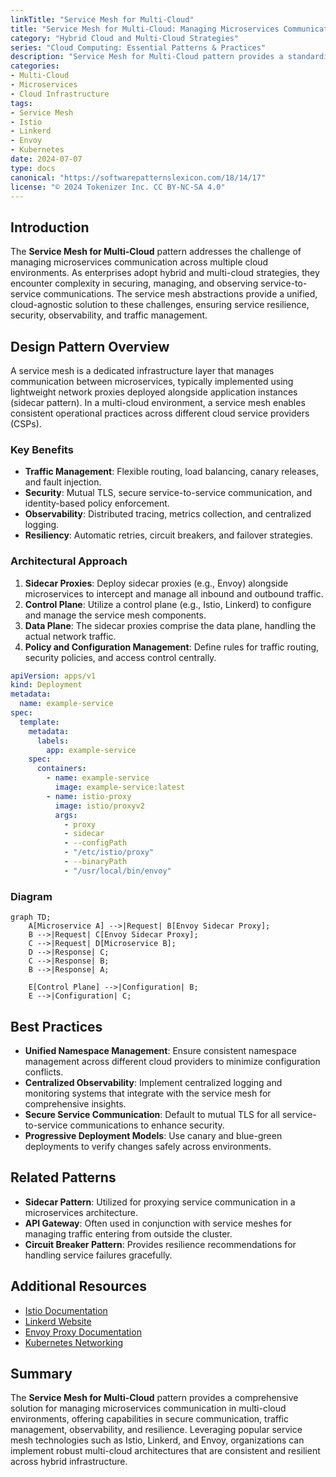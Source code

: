 ```yaml
---
linkTitle: "Service Mesh for Multi-Cloud"
title: "Service Mesh for Multi-Cloud: Managing Microservices Communication Across Clouds"
category: "Hybrid Cloud and Multi-Cloud Strategies"
series: "Cloud Computing: Essential Patterns & Practices"
description: "Service Mesh for Multi-Cloud pattern provides a standardized approach to managing microservices communication across different cloud providers, optimizing traffic routing, security, observability, and resilience."
categories:
- Multi-Cloud
- Microservices
- Cloud Infrastructure
tags:
- Service Mesh
- Istio
- Linkerd
- Envoy
- Kubernetes
date: 2024-07-07
type: docs
canonical: "https://softwarepatternslexicon.com/18/14/17"
license: "© 2024 Tokenizer Inc. CC BY-NC-SA 4.0"
---
```


## Introduction

The **Service Mesh for Multi-Cloud** pattern addresses the challenge of managing microservices communication across multiple cloud environments. As enterprises adopt hybrid and multi-cloud strategies, they encounter complexity in securing, managing, and observing service-to-service communications. The service mesh abstractions provide a unified, cloud-agnostic solution to these challenges, ensuring service resilience, security, observability, and traffic management.

## Design Pattern Overview

A service mesh is a dedicated infrastructure layer that manages communication between microservices, typically implemented using lightweight network proxies deployed alongside application instances (sidecar pattern). In a multi-cloud environment, a service mesh enables consistent operational practices across different cloud service providers (CSPs).

### Key Benefits

- **Traffic Management**: Flexible routing, load balancing, canary releases, and fault injection.
- **Security**: Mutual TLS, secure service-to-service communication, and identity-based policy enforcement.
- **Observability**: Distributed tracing, metrics collection, and centralized logging.
- **Resiliency**: Automatic retries, circuit breakers, and failover strategies.

### Architectural Approach

1. **Sidecar Proxies**: Deploy sidecar proxies (e.g., Envoy) alongside microservices to intercept and manage all inbound and outbound traffic.
2. **Control Plane**: Utilize a control plane (e.g., Istio, Linkerd) to configure and manage the service mesh components.
3. **Data Plane**: The sidecar proxies comprise the data plane, handling the actual network traffic.
4. **Policy and Configuration Management**: Define rules for traffic routing, security policies, and access control centrally.

```yaml
apiVersion: apps/v1
kind: Deployment
metadata:
  name: example-service
spec:
  template:
    metadata:
      labels:
        app: example-service
    spec:
      containers:
        - name: example-service
          image: example-service:latest
        - name: istio-proxy
          image: istio/proxyv2
          args:
            - proxy
            - sidecar
            - --configPath
            - "/etc/istio/proxy"
            - --binaryPath
            - "/usr/local/bin/envoy"
```

### Diagram

```mermaid
graph TD;
    A[Microservice A] -->|Request| B[Envoy Sidecar Proxy];
    B -->|Request| C[Envoy Sidecar Proxy];
    C -->|Request| D[Microservice B];
    D -->|Response| C;
    C -->|Response| B;
    B -->|Response| A;
    
    E[Control Plane] -->|Configuration| B;
    E -->|Configuration| C;
```

## Best Practices

- **Unified Namespace Management**: Ensure consistent namespace management across different cloud providers to minimize configuration conflicts.
- **Centralized Observability**: Implement centralized logging and monitoring systems that integrate with the service mesh for comprehensive insights.
- **Secure Service Communication**: Default to mutual TLS for all service-to-service communications to enhance security.
- **Progressive Deployment Models**: Use canary and blue-green deployments to verify changes safely across environments.

## Related Patterns

- **Sidecar Pattern**: Utilized for proxying service communication in a microservices architecture.
- **API Gateway**: Often used in conjunction with service meshes for managing traffic entering from outside the cluster.
- **Circuit Breaker Pattern**: Provides resilience recommendations for handling service failures gracefully.

## Additional Resources

- [Istio Documentation](https://istio.io/latest/docs/)
- [Linkerd Website](https://linkerd.io/)
- [Envoy Proxy Documentation](https://www.envoyproxy.io/docs)
- [Kubernetes Networking](https://kubernetes.io/docs/concepts/services-networking/)

## Summary

The **Service Mesh for Multi-Cloud** pattern provides a comprehensive solution for managing microservices communication in multi-cloud environments, offering capabilities in secure communication, traffic management, observability, and resilience. Leveraging popular service mesh technologies such as Istio, Linkerd, and Envoy, organizations can implement robust multi-cloud architectures that are consistent and resilient across hybrid infrastructure.
